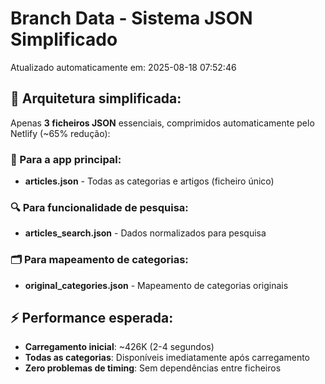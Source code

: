 # Branch Data - Sistema JSON Simplificado
Atualizado automaticamente em: 2025-08-18 07:52:46

## 🎯 Arquitetura simplificada:
Apenas **3 ficheiros JSON** essenciais, comprimidos automaticamente pelo Netlify (~65% redução):

### 📱 Para a app principal:
- **articles.json** - Todas as categorias e artigos (ficheiro único)

### 🔍 Para funcionalidade de pesquisa:
- **articles_search.json** - Dados normalizados para pesquisa

### 🗂️ Para mapeamento de categorias:
- **original_categories.json** - Mapeamento de categorias originais

## ⚡ Performance esperada:
- **Carregamento inicial**: ~426K (2-4 segundos)
- **Todas as categorias**: Disponíveis imediatamente após carregamento
- **Zero problemas de timing**: Sem dependências entre ficheiros
